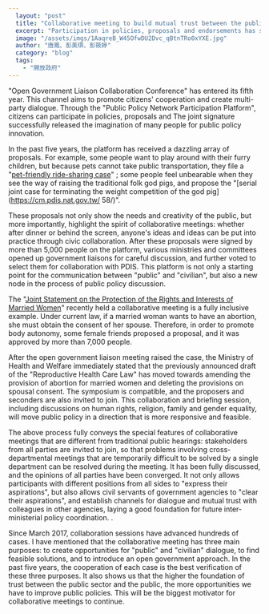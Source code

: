 ```yaml
---
  layout: "post"
  title: "Collaborative meeting to build mutual trust between the public sector and the public"
  excerpt: "Participation in policies, proposals and endorsements has successfully unleashed the imagination of many people for public policy innovation."
  image: "/assets/imgs/1AaqreB_W45OfwDU2Dvc_qBtnTRo0xYXE.jpg"
  author: "唐鳳、彭美琪、彭筱婷"
  category: "blog"
  tags: 
    - "開放政府"
---
```



"Open Government Liaison Collaboration Conference" has entered its fifth year. This channel aims to promote citizens' cooperation and create multi-party dialogue. Through the "Public Policy Network Participation Platform", citizens can participate in policies, proposals and The joint signature successfully released the imagination of many people for public policy innovation. 

In the past five years, the platform has received a dazzling array of proposals. For example, some people want to play around with their furry children, but because pets cannot take public transportation, they file a "[pet-friendly ride-sharing case](https://cm.pdis.nat.gov.tw/57/)" ; some people feel unbearable when they see the way of raising the traditional folk god pigs, and propose the "[serial joint case for terminating the weight competition of the god pig](https://cm.pdis.nat.gov.tw/ 58/)". 

These proposals not only show the needs and creativity of the public, but more importantly, highlight the spirit of collaborative meetings: whether after dinner or behind the screen, anyone's ideas and ideas can be put into practice through civic collaboration. After these proposals were signed by more than 5,000 people on the platform, various ministries and committees opened up government liaisons for careful discussion, and further voted to select them for collaboration with PDIS. This platform is not only a starting point for the communication between "public" and "civilian", but also a new node in the process of public policy discussion. 

 The "[Joint Statement on the Protection of the Rights and Interests of Married Women](https://cm.pdis.nat.gov.tw/88/)" recently held a collaborative meeting is a fully inclusive example. Under current law, if a married woman wants to have an abortion, she must obtain the consent of her spouse. Therefore, in order to promote body autonomy, some female friends proposed a proposal, and it was approved by more than 7,000 people. 

After the open government liaison meeting raised the case, the Ministry of Health and Welfare immediately stated that the previously announced draft of the "Reproductive Health Care Law" has moved towards amending the provision of abortion for married women and deleting the provisions on spousal consent. The symposium is compatible, and the proposers and seconders are also invited to join. This collaboration and briefing session, including discussions on human rights, religion, family and gender equality, will move public policy in a direction that is more responsive and feasible. 

The above process fully conveys the special features of collaborative meetings that are different from traditional public hearings: stakeholders from all parties are invited to join, so that problems involving cross-departmental meetings that are temporarily difficult to be solved by a single department can be resolved during the meeting. It has been fully discussed, and the opinions of all parties have been converged. It not only allows participants with different positions from all sides to "express their aspirations", but also allows civil servants of government agencies to "clear their aspirations", and establish channels for dialogue and mutual trust with colleagues in other agencies, laying a good foundation for future inter-ministerial policy coordination. . 

Since March 2017, collaboration sessions have advanced hundreds of cases. I have mentioned that the collaborative meeting has three main purposes: to create opportunities for "public" and "civilian" dialogue, to find feasible solutions, and to introduce an open government approach. In the past five years, the cooperation of each case is the best verification of these three purposes. It also shows us that the higher the foundation of trust between the public sector and the public, the more opportunities we have to improve public policies. This will be the biggest motivator for collaborative meetings to continue. 

